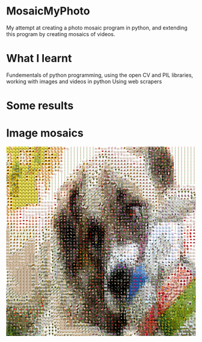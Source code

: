 # MosaicMyPhoto
My attempt at creating a photo mosaic program in python, and extending this program by creating mosaics of videos.

# What I learnt
Fundementals of python programming, using the open CV and PIL libraries, working with images and videos in python
Using web scrapers

# Some results
# Image mosaics
![alt text](https://github.com/NickonFO/MosaicMyPhoto/blob/master/src/Images%20and%20videos/PhotoMosaic%20results/Mosaic.jpg)


